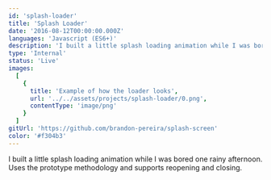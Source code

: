 ```yaml
---
id: 'splash-loader'
title: 'Splash Loader'
date: '2016-08-12T00:00:00.000Z'
languages: 'Javascript (ES6+)'
description: 'I built a little splash loading animation while I was bored one rainy afternoon. Uses the prototype methodology and supports reopening and closing.'
type: 'Internal'
status: 'Live'
images:
  [
    {
      title: 'Example of how the loader looks',
      url: '../../assets/projects/splash-loader/0.png',
      contentType: 'image/png'
    }
  ]
gitUrl: 'https://github.com/brandon-pereira/splash-screen'
color: '#f304b3'
---
```


I built a little splash loading animation while I was bored one rainy afternoon. Uses the prototype methodology and supports reopening and closing.
